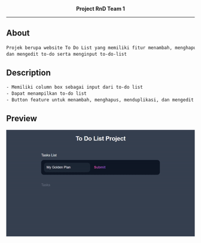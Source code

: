 <div align="justify">

<p align="center">
    <b>
        <p align="center">Project RnD Team 1</p>
        <hr>
    </b>
</p>

## About

```sh
Projek berupa website To Do List yang memiliki fitur menambah, menghapus, menduplikasi,
dan mengedit to-do serta menginput to-do-list
```

## Description

```sh
- Memiliki column box sebagai input dari to-do list
- Dapat menampilkan to-do list
- Button feature untuk menambah, menghapus, menduplikasi, dan mengedit sebuah to-do
```

## Preview

![](https://github.com/EzraArya/Project-RnD-Team-1/blob/main/preview.gif)

</div>
